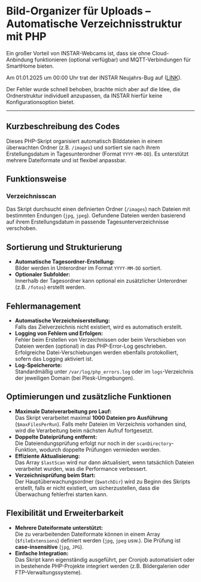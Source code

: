 # Bild-Organizer für Uploads – Automatische Verzeichnisstruktur mit PHP  

Ein großer Vorteil von INSTAR-Webcams ist, dass sie ohne Cloud-Anbindung funktionieren (optional verfügbar) und MQTT-Verbindungen für SmartHome bieten.

Am 01.01.2025 um 00:00 Uhr trat der INSTAR Neujahrs-Bug auf ([LINK](https://forum.instar.com/t/in-9008-full-hd-erstellt-seit-dem-01-01-2025-keine-ordner-mehr-auf-dem-ftp-server-beim-speichern-von-bildern/30504/1)).

Der Fehler wurde schnell behoben, brachte mich aber auf die Idee, die Ordnerstruktur individuell anzupassen, da INSTAR hierfür keine Konfigurationsoption bietet.

---

## Kurzbeschreibung des Codes  
Dieses PHP-Skript organisiert automatisch Bilddateien in einem überwachten Ordner (z.B. `/images`) und sortiert sie nach ihrem Erstellungsdatum in Tagesunterordner (Format `YYYY-MM-DD`). Es unterstützt mehrere Dateiformate und ist flexibel anpassbar.  

## Funktionsweise  
### Verzeichnisscan  
Das Skript durchsucht einen definierten Ordner (`/images`) nach Dateien mit bestimmten Endungen (`jpg`, `jpeg`). Gefundene Dateien werden basierend auf ihrem Erstellungsdatum in passende Tagesunterverzeichnisse verschoben.  

## Sortierung und Strukturierung  
- **Automatische Tagesordner-Erstellung:**  
  Bilder werden in Unterordner im Format `YYYY-MM-DD` sortiert.  
- **Optionaler Subfolder:**  
  Innerhalb der Tagesordner kann optional ein zusätzlicher Unterordner (z.B. `/fotos`) erstellt werden.  

## Fehlermanagement  
- **Automatische Verzeichniserstellung:**  
  Falls das Zielverzeichnis nicht existiert, wird es automatisch erstellt.  
- **Logging von Fehlern und Erfolgen:**  
  Fehler beim Erstellen von Verzeichnissen oder beim Verschieben von Dateien werden (optional) in das PHP-Error-Log geschrieben. Erfolgreiche Datei-Verschiebungen werden ebenfalls protokolliert, sofern das Logging aktiviert ist.  
- **Log-Speicherorte:**  
  Standardmäßig unter `/var/log/php_errors.log` oder im `logs`-Verzeichnis der jeweiligen Domain (bei Plesk-Umgebungen).  

## Optimierungen und zusätzliche Funktionen  
- **Maximale Dateiverarbeitung pro Lauf:**  
  Das Skript verarbeitet maximal **1000 Dateien pro Ausführung** (`$maxFilesPerRun`). Falls mehr Dateien im Verzeichnis vorhanden sind, wird die Verarbeitung beim nächsten Aufruf fortgesetzt.  
- **Doppelte Dateiprüfung entfernt:**  
  Die Dateiendungsprüfung erfolgt nur noch in der `scanDirectory`-Funktion, wodurch doppelte Prüfungen vermieden werden.  
- **Effiziente Aktualisierung:**  
  Das Array `$lastScan` wird nur dann aktualisiert, wenn tatsächlich Dateien verarbeitet wurden, was die Performance verbessert.  
- **Verzeichnisprüfung beim Start:**  
  Der Hauptüberwachungsordner (`$watchDir`) wird zu Beginn des Skripts erstellt, falls er nicht existiert, um sicherzustellen, dass die Überwachung fehlerfrei starten kann.  

## Flexibilität und Erweiterbarkeit  
- **Mehrere Dateiformate unterstützt:**  
  Die zu verarbeitenden Dateiformate können in einem Array (`$fileExtensions`) definiert werden (`jpg`, `jpeg` usw.). Die Prüfung ist **case-insensitive** (`jpg`, `JPG`).  
- **Einfache Integration:**  
  Das Skript kann eigenständig ausgeführt, per Cronjob automatisiert oder in bestehende PHP-Projekte integriert werden (z.B. Bildergalerien oder FTP-Verwaltungssysteme).  
